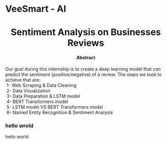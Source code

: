 # VeeSmart - AI
<h1 align="center">Sentiment Analysis on Businesses Reviews</h1>

<h4 align="center">Abstract</h4>
<p>Our goal during this internship is to create a deep learning model that can predict the 
sentiment (positive/negative) of a review. The steps we took to achieve that are:<br>
&nbsp1- Web Scraping & Data Cleaning<br>
&nbsp2- Data Visualization<br>
&nbsp3- Data Preparation & LSTM model<br>
&nbsp4- BERT Transformers model<br>
&nbsp5- LSTM model VS BERT Transformers model<br>
&nbsp6- Named Entity Recognition & Sentiment Analysis</p>


<h3>hello wrold</h3>
<p>hello world</p>

<h2 align="center"></h2>
<h3></h3>
<h4></h4>
<p></p>
